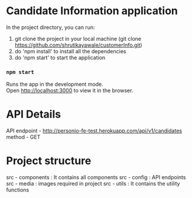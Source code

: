 # Candidate Information application

In the project directory, you can run:
1. git clone the project in your local machine (git clone https://github.com/shrutikayawale/customerInfo.git)
2. do 'npm install' to install all the dependencies 
3. do 'npm start' to start the application 

### `npm start`

Runs the app in the development mode.\
Open [http://localhost:3000](http://localhost:3000) to view it in the browser.

# API Details
API endpoint  - http://personio-fe-test.herokuapp.com/api/v1/candidates
method - GET

# Project structure
src - components : It contains all components
src - config : API endpoints
src - media : images required in project
src - utils : It contains the utility functions
